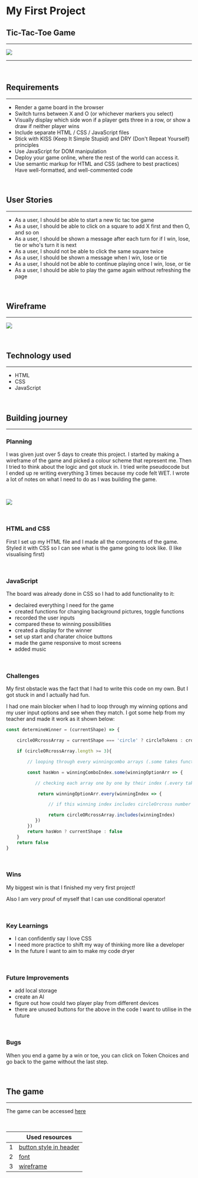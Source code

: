 # My First Project 

## **Tic-Tac-Toe Game**
***
![](/pictures/final_look_of_game.png)
***

<br>

## **Requirements**
***
- Render a game board in the browser
- Switch turns between X and O (or whichever markers you select)
- Visually display which side won if a player gets three in a row, or show a draw if neither player wins
- Include separate HTML / CSS / JavaScript files
- Stick with KISS (Keep It Simple Stupid) and DRY (Don't Repeat Yourself) principles
- Use JavaScript for DOM manipulation
- Deploy your game online, where the rest of the world can access it.
- Use semantic markup for HTML and CSS (adhere to best practices)
Have well-formatted, and well-commented code

<br>

## **User Stories** 
***
- As a user, I should be able to start a new tic tac toe game
- As a user, I should be able to click on a square to add X first and then O, and so on
- As a user, I should be shown a message after each turn for if I win, lose, tie or who's turn it is next
- As a user, I should not be able to click the same square twice
- As a user, I should be shown a message when I win, lose or tie
- As a user, I should not be able to continue playing once I win, lose, or tie
- As a user, I should be able to play the game again without refreshing the page

<br>

## **Wireframe**  
***
![](/pictures/wireframe.png)

<br>

## **Technology used**
***
- HTML
- CSS
- JavaScript

<br>

## **Building journey** 
***
### Planning
I was given just over 5 days to create this project. I started by making a wireframe of the game and picked a colour scheme that represent me. Then I tried to think about the logic and got stuck in. I tried write pseudocode but I ended up re writing everything 3 times because my code felt WET. I wrote a lot of notes on what I need to do as I was building the game.

<br>

![](/pictures/thinking-out-loud.png)

<br>

### **HTML and CSS**
First I set up my HTML file and I made all the components of the game. Styled it with CSS so I can see what is the game going to look like. (I like visualising first)

<br>

### **JavaScript**
The board was already done in CSS so I had to add functionality to it: 
- declaired everything I need for the game
- created functions for changing background pictures, toggle functions
- recorded the user inputs
- compared these to winning possibilities
- created a display for the winner
- set up start and charater choice buttons
- made the game responsive to most screens
- added music

<br>

### **Challenges**
My first obstacle was the fact that I had to write this code on my own. But I got stuck in and I actually had fun.

I had one main blocker when I had to loop through my winning options and my user input options and see when they match. I got some help from my teacher and made it work as it shown below:

``` javascript
const determineWinner = (currentShape) => {

    circleORcrossArray = currentShape === 'circle' ? circleTokens : crossTokens

    if (circleORcrossArray.length >= 3){

        // looping through every winningcombo arrays (.some takes function)

        const hasWon = winningComboIndex.some(winningOptionArr => {

           // checking each array one by one by their index (.every takes function)

            return winningOptionArr.every(winningIndex => {

                // if this winning index includes circleOrcross number then return boolean (includes does NOT take a function)

                return circleORcrossArray.includes(winningIndex)
           })
        }) 
        return hasWon ? currentShape : false 
    } 
    return false 
}
```

<br>

### **Wins**
My biggest win is that I finished my very first project! 

Also I am very prouf of myself that I can use conditional operator!

<br>

### **Key Learnings**
- I can confidently say I love CSS
- I need more practice to shift my way of thinking more like a developer
- In the future I want to aim to make my code dryer 

<br>

### **Future Improvements**
- add local storage
- create an AI
- figure out how could two player play from different devices
- there are unused buttons for the above in the code I want to utilise in the future

<br>

### **Bugs**
When you end a game by a win or toe, you can click on Token Choices and go back to the game without the last step.

<br>


## **The game**  
***
The game can be accessed [here](https://nonisaurus.github.io/tic-tac-toe/)

<br>

|| Used resources
| --- | --- |
| 1 | [button style in header](https://webgolovolomki.com/en/how-to-make-a-button-click-effect-in-css/) |
| 2 | [font](https://www.fontspace.com/category/bubbles#_=_) |
| 3 | [wireframe](https://www.canva.com/) |

